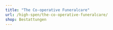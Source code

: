 ```yaml
---
title: "The Co-operative Funeralcare"
url: /high-spen/the-co-operative-funeralcare/
shop: Bestattungen
---
```

